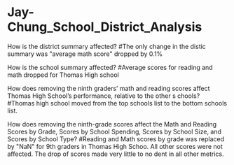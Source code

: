 # Jay-Chung_School_District_Analysis
 

How is the district summary affected?
#The only change in the distic summary was "average math score" dropped by 0.1%

How is the school summary affected?
#Average scores for reading and math dropped for Thomas High school 
  
  
How does removing the ninth graders’ math and reading scores affect Thomas High School’s performance, relative to the other s chools?
#Thomas high school moved from the top schools list to the bottom schools list. 

How does removing the ninth-grade scores affect the Math and Reading Scores by Grade, Scores by School Spending, Scores by School Size, and Scores by School Type?
#Reading and Math scores by grade was replaced by "NaN" for 9th graders in Thomas High Schoo. All other scores were not affected. The drop of scores made very little to no dent in all other metrics. 
